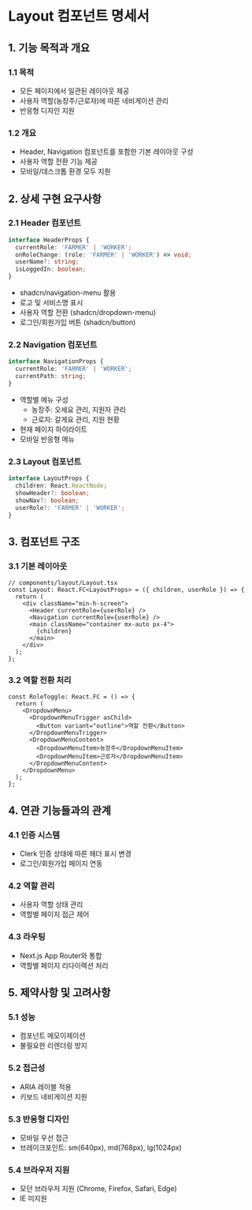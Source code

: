 # Layout 컴포넌트 명세서

## 1. 기능 목적과 개요
### 1.1 목적
  - 모든 페이지에서 일관된 레이아웃 제공
  - 사용자 역할(농장주/근로자)에 따른 네비게이션 관리
  - 반응형 디자인 지원

### 1.2 개요
  - Header, Navigation 컴포넌트를 포함한 기본 레이아웃 구성
  - 사용자 역할 전환 기능 제공
  - 모바일/데스크톱 환경 모두 지원

## 2. 상세 구현 요구사항
### 2.1 Header 컴포넌트
  ```typescript
  interface HeaderProps {
    currentRole: 'FARMER' | 'WORKER';
    onRoleChange: (role: 'FARMER' | 'WORKER') => void;
    userName?: string;
    isLoggedIn: boolean;
  }
  ```
  - shadcn/navigation-menu 활용
  - 로고 및 서비스명 표시
  - 사용자 역할 전환 (shadcn/dropdown-menu)
  - 로그인/회원가입 버튼 (shadcn/button)

### 2.2 Navigation 컴포넌트
  ```typescript
  interface NavigationProps {
    currentRole: 'FARMER' | 'WORKER';
    currentPath: string;
  }
  ```
  - 역할별 메뉴 구성
    - 농장주: 오세요 관리, 지원자 관리
    - 근로자: 갈게요 관리, 지원 현황
  - 현재 페이지 하이라이트
  - 모바일 반응형 메뉴

### 2.3 Layout 컴포넌트
  ```typescript
  interface LayoutProps {
    children: React.ReactNode;
    showHeader?: boolean;
    showNav?: boolean;
    userRole?: 'FARMER' | 'WORKER';
  }
  ```

## 3. 컴포넌트 구조
### 3.1 기본 레이아웃
  ```tsx
  // components/layout/Layout.tsx
  const Layout: React.FC<LayoutProps> = ({ children, userRole }) => {
    return (
      <div className="min-h-screen">
        <Header currentRole={userRole} />
        <Navigation currentRole={userRole} />
        <main className="container mx-auto px-4">
          {children}
        </main>
      </div>
    );
  };
  ```

### 3.2 역할 전환 처리
  ```tsx
  const RoleToggle: React.FC = () => {
    return (
      <DropdownMenu>
        <DropdownMenuTrigger asChild>
          <Button variant="outline">역할 전환</Button>
        </DropdownMenuTrigger>
        <DropdownMenuContent>
          <DropdownMenuItem>농장주</DropdownMenuItem>
          <DropdownMenuItem>근로자</DropdownMenuItem>
        </DropdownMenuContent>
      </DropdownMenu>
    );
  };
  ```

## 4. 연관 기능들과의 관계
### 4.1 인증 시스템
  - Clerk 인증 상태에 따른 헤더 표시 변경
  - 로그인/회원가입 페이지 연동

### 4.2 역할 관리
  - 사용자 역할 상태 관리
  - 역할별 페이지 접근 제어

### 4.3 라우팅
  - Next.js App Router와 통합
  - 역할별 페이지 리다이렉션 처리

## 5. 제약사항 및 고려사항
### 5.1 성능
  - 컴포넌트 메모이제이션
  - 불필요한 리렌더링 방지

### 5.2 접근성
  - ARIA 레이블 적용
  - 키보드 네비게이션 지원

### 5.3 반응형 디자인
  - 모바일 우선 접근
  - 브레이크포인트: sm(640px), md(768px), lg(1024px)

### 5.4 브라우저 지원
  - 모던 브라우저 지원 (Chrome, Firefox, Safari, Edge)
  - IE 미지원 